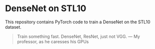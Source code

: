 # DenseNet on STL10

This repository contains PyTorch code to train a DenseNet on the STL10 dataset.

> Train something fast. DenseNet, ResNet, just not VGG.
&mdash; My professor, as he caresses his GPUs
